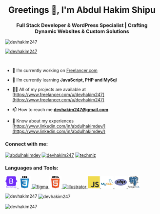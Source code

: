 <h1 align="center">Greetings 👋, I'm Abdul Hakim Shipu</h1>
<h3 align="center">Full Stack Developer & WordPress Specialist | Crafting Dynamic Websites & Custom Solutions</h3>

<p align="left"> <img src="https://komarev.com/ghpvc/?username=devhakim247&label=Profile%20views&color=0e75b6&style=flat" alt="devhakim247" /> </p>

<p align="left"> <a href="https://github.com/ryo-ma/github-profile-trophy"><img src="https://github-profile-trophy.vercel.app/?username=devhakim247" alt="devhakim247" /></a> </p>

<p align="left"> <a href="https://twitter.com/" target="blank"><img src="https://img.shields.io/twitter/follow/?logo=twitter&style=for-the-badge" alt="" /></a> </p>

- 🔭 I’m currently working on [Freelancer.com](www.freelancer.com/devhakim247)

- 🌱 I’m currently learning **JavaScript, PHP and MySql**

- 👨‍💻 All of my projects are available at [https://www.freelancer.com/u/devhakim247](https://www.freelancer.com/u/devhakim247)

- 📫 How to reach me **devhakim247@gmail.com**

- 📄 Know about my experiences [https://www.linkedin.com/in/abdulhakimdev/](https://www.linkedin.com/in/abdulhakimdev/)

<h3 align="left">Connect with me:</h3>
<p align="left">
<a href="https://linkedin.com/in/abdulhakimdev" target="blank"><img align="center" src="https://raw.githubusercontent.com/rahuldkjain/github-profile-readme-generator/master/src/images/icons/Social/linked-in-alt.svg" alt="abdulhakimdev" height="30" width="40" /></a>
<a href="https://fb.com/devhakim247" target="blank"><img align="center" src="https://raw.githubusercontent.com/rahuldkjain/github-profile-readme-generator/master/src/images/icons/Social/facebook.svg" alt="devhakim247" height="30" width="40" /></a>
<a href="https://www.youtube.com/c/techmiz" target="blank"><img align="center" src="https://raw.githubusercontent.com/rahuldkjain/github-profile-readme-generator/master/src/images/icons/Social/youtube.svg" alt="techmiz" height="30" width="40" /></a>
</p>

<h3 align="left">Languages and Tools:</h3>
<p align="left"> <a href="https://getbootstrap.com" target="_blank" rel="noreferrer"> <img src="https://raw.githubusercontent.com/devicons/devicon/master/icons/bootstrap/bootstrap-plain-wordmark.svg" alt="bootstrap" width="40" height="40"/> </a> <a href="https://www.w3schools.com/css/" target="_blank" rel="noreferrer"> <img src="https://raw.githubusercontent.com/devicons/devicon/master/icons/css3/css3-original-wordmark.svg" alt="css3" width="40" height="40"/> </a> <a href="https://www.figma.com/" target="_blank" rel="noreferrer"> <img src="https://www.vectorlogo.zone/logos/figma/figma-icon.svg" alt="figma" width="40" height="40"/> </a> <a href="https://www.w3.org/html/" target="_blank" rel="noreferrer"> <img src="https://raw.githubusercontent.com/devicons/devicon/master/icons/html5/html5-original-wordmark.svg" alt="html5" width="40" height="40"/> </a> <a href="https://www.adobe.com/in/products/illustrator.html" target="_blank" rel="noreferrer"> <img src="https://www.vectorlogo.zone/logos/adobe_illustrator/adobe_illustrator-icon.svg" alt="illustrator" width="40" height="40"/> </a> <a href="https://developer.mozilla.org/en-US/docs/Web/JavaScript" target="_blank" rel="noreferrer"> <img src="https://raw.githubusercontent.com/devicons/devicon/master/icons/javascript/javascript-original.svg" alt="javascript" width="40" height="40"/> </a> <a href="https://www.mysql.com/" target="_blank" rel="noreferrer"> <img src="https://raw.githubusercontent.com/devicons/devicon/master/icons/mysql/mysql-original-wordmark.svg" alt="mysql" width="40" height="40"/> </a> <a href="https://www.php.net" target="_blank" rel="noreferrer"> <img src="https://raw.githubusercontent.com/devicons/devicon/master/icons/php/php-original.svg" alt="php" width="40" height="40"/> </a> <a href="https://www.postgresql.org" target="_blank" rel="noreferrer"> <img src="https://raw.githubusercontent.com/devicons/devicon/master/icons/postgresql/postgresql-original-wordmark.svg" alt="postgresql" width="40" height="40"/> </a>  </p>

<p><img align="left" src="https://github-readme-stats.vercel.app/api/top-langs?username=devhakim247&show_icons=true&locale=en&layout=compact" alt="devhakim247" /></p>

<p>&nbsp;<img align="center" src="https://github-readme-stats.vercel.app/api?username=devhakim247&show_icons=true&locale=en" alt="devhakim247" /></p>

<p><img align="center" src="https://github-readme-streak-stats.herokuapp.com/?user=devhakim247&" alt="devhakim247" /></p>
